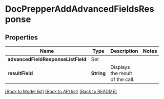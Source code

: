 # DocPrepperAddAdvancedFieldsResponse

## Properties
Name | Type | Description | Notes
------------ | ------------- | ------------- | -------------
**advancedFieldResponseListField** | Set<DocPrepperAddAdvancedFieldsResponseAdvancedFieldResponseListField> |  | 
**resultField** | **String** | Displays the result of the call. | 

[[Back to Model list]](../README.md#documentation-for-models) [[Back to API list]](../README.md#documentation-for-api-endpoints) [[Back to README]](../README.md)


